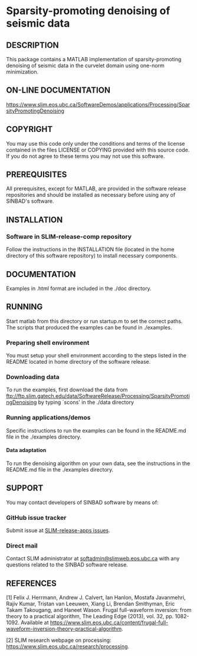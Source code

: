 # Sparsity-promoting denoising of seismic data

##  DESCRIPTION

This package contains a MATLAB implementation of sparsity-promoting
denoising of seismic data in the curvelet domain using one-norm
minimization.


##  ON-LINE DOCUMENTATION

https://www.slim.eos.ubc.ca/SoftwareDemos/applications/Processing/SparsityPromotingDenoising


##  COPYRIGHT

You may use this code only under the conditions and terms of the
license contained in the files LICENSE or COPYING provided with this
source code. If you do not agree to these terms you may not use this
software.


##  PREREQUISITES

All prerequisites, except for MATLAB, are provided in the software
release repositories and should be installed as necessary before using
any of SINBAD's software.


##  INSTALLATION

###  Software in SLIM-release-comp repository

Follow the instructions in the INSTALLATION file (located in the home
directory of this software repository) to install necessary
components.


##  DOCUMENTATION
 
Examples in .html format are included in the ./doc directory.


##  RUNNING

Start matlab from this directory or run startup.m to set the correct
paths. The scripts that produced the examples can be found in
./examples.

###  Preparing shell environment

You must setup your shell environment according to the steps listed in
the README located in home directory of the software release.

###  Downloading data

To run the examples, first download the data from
ftp://ftp.slim.gatech.edu/data/SoftwareRelease/Processing/SparsityPromotingDenoising
by typing `scons' in the ./data directory

###  Running applications/demos

Specific instructions to run the examples can be found in the README.md
file in the ./examples directory.

####  Data adaptation

To run the denoising algorithm on your own data, see the instructions
in the README.md file in the ./examples directory.


##  SUPPORT

You may contact developers of SINBAD software by means of:

### GitHub issue tracker

Submit issue at [SLIM-release-apps issues](https://github.com/SINBADconsortium/SLIM-release-apps/issues).

###  Direct mail

Contact SLIM administrator at softadmin@slimweb.eos.ubc.ca with any
questions related to the SINBAD software release.


##  REFERENCES

[1] Felix J. Herrmann, Andrew J. Calvert, Ian Hanlon, Mostafa
Javanmehri, Rajiv Kumar, Tristan van Leeuwen, Xiang Li, Brendan
Smithyman, Eric Takam Takougang, and Haneet Wason. Frugal
full-waveform inversion: from theory to a practical algorithm, The
Leading Edge (2013), vol. 32, pp. 1082-1092. Available at
https://www.slim.eos.ubc.ca/content/frugal-full-waveform-inversion-theory-practical-algorithm.

[2] SLIM research webpage on processing: https://www.slim.eos.ubc.ca/research/processing.

